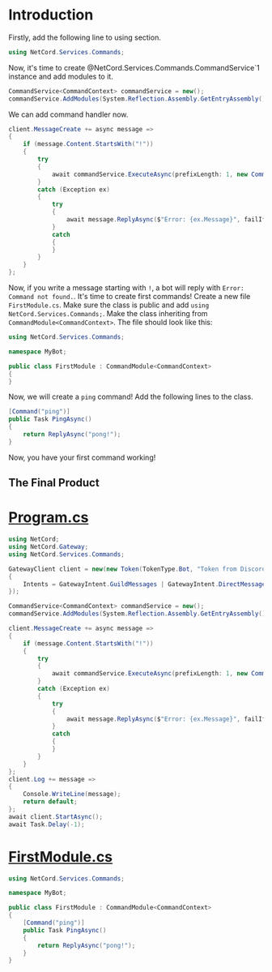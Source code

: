# Introduction

Firstly, add the following line to using section.
```cs
using NetCord.Services.Commands;
```

Now, it's time to create @NetCord.Services.Commands.CommandService`1 instance and add modules to it.
```cs
CommandService<CommandContext> commandService = new();
commandService.AddModules(System.Reflection.Assembly.GetEntryAssembly()!);
```

We can add command handler now.
```cs
client.MessageCreate += async message =>
{
    if (message.Content.StartsWith("!"))
    {
        try
        {
            await commandService.ExecuteAsync(prefixLength: 1, new CommandContext(message, client));
        }
        catch (Exception ex)
        {
            try
            {
                await message.ReplyAsync($"Error: {ex.Message}", failIfNotExists: false);
            }
            catch
            {
            }
        }
    }
};
```

Now, if you write a message starting with `!`, a bot will reply with `Error: Command not found.`. It's time to create first commands!
Create a new file `FirstModule.cs`. Make sure the class is public and add `using NetCord.Services.Commands;`. Make the class inheriting from `CommandModule<CommandContext>`. The file should look like this:
```cs
using NetCord.Services.Commands;

namespace MyBot;

public class FirstModule : CommandModule<CommandContext>
{
}
```

Now, we will create a `ping` command! Add the following lines to the class.
```cs
[Command("ping")]
public Task PingAsync()
{
    return ReplyAsync("pong!");
}
```
Now, you have your first command working!

## The Final Product

# [Program.cs](#tab/program)
```cs
using NetCord;
using NetCord.Gateway;
using NetCord.Services.Commands;

GatewayClient client = new(new Token(TokenType.Bot, "Token from Discord Developer Portal"), new GatewayClientConfig()
{
	Intents = GatewayIntent.GuildMessages | GatewayIntent.DirectMessages | GatewayIntent.MessageContent
});

CommandService<CommandContext> commandService = new();
commandService.AddModules(System.Reflection.Assembly.GetEntryAssembly()!);

client.MessageCreate += async message =>
{
    if (message.Content.StartsWith("!"))
    {
        try
        {
            await commandService.ExecuteAsync(prefixLength: 1, new CommandContext(message, client));
        }
        catch (Exception ex)
        {
            try
            {
                await message.ReplyAsync($"Error: {ex.Message}", failIfNotExists: false);
            }
            catch
            {
            }
        }
    }
};
client.Log += message =>
{
    Console.WriteLine(message);
    return default;
};
await client.StartAsync();
await Task.Delay(-1);
```

# [FirstModule.cs](#tab/first-module)
```cs
using NetCord.Services.Commands;

namespace MyBot;

public class FirstModule : CommandModule<CommandContext>
{
    [Command("ping")]
    public Task PingAsync()
    {
        return ReplyAsync("pong!");
    }
}
```